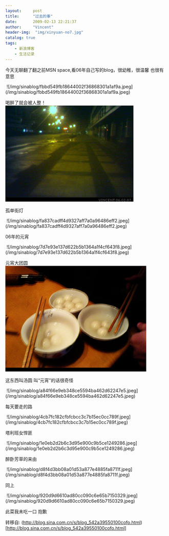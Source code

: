 ```yaml
---
layout:     post
title:      "过去的事"
date:       2009-02-13 22:21:37
author:     "Vincent"
header-img:  "img/xinyuan-no7.jpg"
catalog: true
tags:
    - 新浪博客
    - 生活记录
---
```



今天无聊翻了翻之前MSN space,看06年自己写的blog，很幼稚，很温馨 也很有意思

<img>
![/img/sinablog/fbbd549fb18644002f36868301a1af9a.jpeg](/img/sinablog/fbbd549fb18644002f36868301a1af9a.jpeg)

喝醉了就会被人整！
<img>
![/img/sinablog/a9b0a07e6752c9d5ab052f4246be6c1c.jpeg](/img/sinablog/a9b0a07e6752c9d5ab052f4246be6c1c.jpeg)

孤单街灯

<img>
![/img/sinablog/fa837cadff4d9327aff7a0a96486eff2.jpeg](/img/sinablog/fa837cadff4d9327aff7a0a96486eff2.jpeg)

06年的元宵

<img>
![/img/sinablog/7d7e93e137d622b5b1364a1f4cf643f8.jpeg](/img/sinablog/7d7e93e137d622b5b1364a1f4cf643f8.jpeg)

元宵大团圆
<img>
![/img/sinablog/e9b01652dca5168ca4c8b57b9b80d438.jpeg](/img/sinablog/e9b01652dca5168ca4c8b57b9b80d438.jpeg)

这东西叫汤圆 叫“元宵”的话很奇怪

<img>
![/img/sinablog/a84f66e9eb348ce5594ba462d62247e5.jpeg](/img/sinablog/a84f66e9eb348ce5594ba462d62247e5.jpeg)

每天要走的路

<img>
![/img/sinablog/4cb7fc182cfbfcbcc3c7b15ec0cc789f.jpeg](/img/sinablog/4cb7fc182cfbfcbcc3c7b15ec0cc789f.jpeg)

塔利班女悍匪

<img>
![/img/sinablog/1e0eb2d2b6c3d95e900c9b5ce1249286.jpeg](/img/sinablog/1e0eb2d2b6c3d95e900c9b5ce1249286.jpeg)

醉卧芳草的来由

<img>
![/img/sinablog/d8f4d3bb08a01d53a877e4885fa8711f.jpeg](/img/sinablog/d8f4d3bb08a01d53a877e4885fa8711f.jpeg)

同上

<img>
![/img/sinablog/920d9d6610ad80cc090c6e65b7150329.jpeg](/img/sinablog/920d9d6610ad80cc090c6e65b7150329.jpeg)

此菜我未吃一口 抱歉





转移自: (http://blog.sina.com.cn/s/blog_542a39550100cofo.html)[http://blog.sina.com.cn/s/blog_542a39550100cofo.html]
